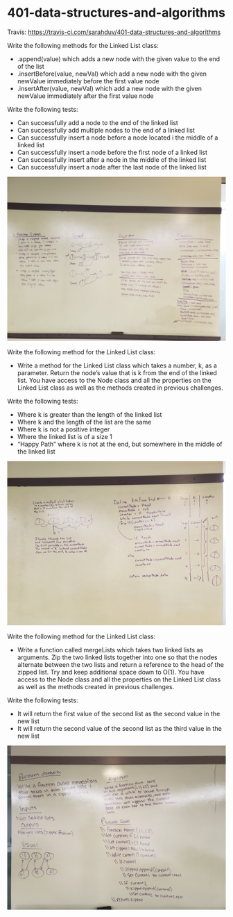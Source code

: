 # 401-data-structures-and-algorithms

Travis: https://travis-ci.com/sarahduv/401-data-structures-and-algorithms

Write the following methods for the Linked List class:

* .append(value) which adds a new node with the given value to the end of the list
* .insertBefore(value, newVal) which add a new node with the given newValue immediately before the first value node
* .insertAfter(value, newVal) which add a new node with the given newValue immediately after the first value node

Write the following tests:

* Can successfully add a node to the end of the linked list
* Can successfully add multiple nodes to the end of a linked list
* Can successfully insert a node before a node located i the middle of a linked list
* Can successfully insert a node before the first node of a linked list
* Can successfully insert after a node in the middle of the linked list
* Can successfully insert a node after the last node of the linked list

![whiteboard](https://raw.githubusercontent.com/sarahduv/401-data-structures-and-algorithms/master/assets/linked-list-1.jpg)

Write the following method for the Linked List class:

* Write a method for the Linked List class which takes a number, k, as a parameter. Return the node’s value that is k from the end of the linked list. You have access to the Node class and all the properties on the Linked List class as well as the methods created in previous challenges.

Write the following tests:

* Where k is greater than the length of the linked list
* Where k and the length of the list are the same
* Where k is not a positive integer
* Where the linked list is of a size 1
* “Happy Path” where k is not at the end, but somewhere in the middle of the linked list


![whiteboard2](https://github.com/sarahduv/401-data-structures-and-algorithms/blob/master/assets/linked-list2.jpg?raw=true)

Write the following method for the Linked List class:

* Write a function called mergeLists which takes two linked lists as arguments. Zip the two linked lists together into one so that the nodes alternate between the two lists and return a reference to the head of the zipped list. Try and keep additional space down to O(1). You have access to the Node class and all the properties on the Linked List class as well as the methods created in previous challenges.

Write the following tests:

* It will return the first value of the second list as the second value in the new list
* It will return the second value of the second list as the third value in the new list

![whiteboard3](https://github.com/sarahduv/401-data-structures-and-algorithms/blob/master/assets/linked-list3.jpg?raw=true)
